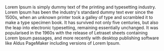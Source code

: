 Lorem Ipsum is simply dummy text of the printing and typesetting industry. 
Lorem Ipsum has been the industry's standard dummy text ever since the 1500s, when an unknown printer took a galley of type 
and scrambled it to make a type specimen book. 
It has survived not only five centuries, but also the leap into electronic typesetting, remaining essentially unchanged.
It was popularised in the 1960s with the release of Letraset sheets containing Lorem Ipsum passages, 
and more recently with desktop publishing software like Aldus PageMaker including versions of Lorem Ipsum.
